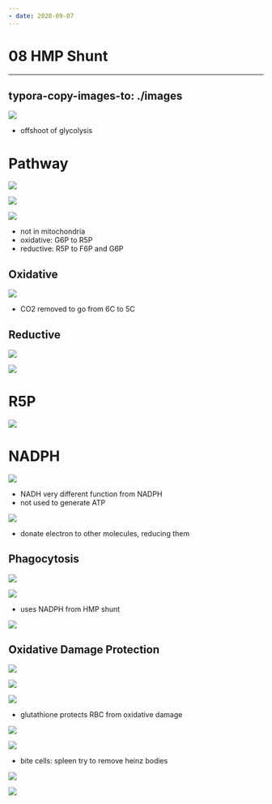 ```yaml
---
- date: 2020-09-07
---
```


# 08 HMP Shunt
---

## typora-copy-images-to: ./images

![](https://photos.thisispiggy.com/file/wikiFiles/E11696E6-FDAE-48E4-90CD-F68317932D56.jpg)

- offshoot of glycolysis

# Pathway

![](https://photos.thisispiggy.com/file/wikiFiles/DF241736-0488-4FD3-B86D-BDBFF55818EA.jpg)

![](https://photos.thisispiggy.com/file/wikiFiles/840F8C67-101D-4404-BBC2-ABB344C4CA47.jpg)

![](https://photos.thisispiggy.com/file/wikiFiles/20B7DA8B-3A72-4A05-9F2D-80B457824202.jpg)

- not in mitochondria
- oxidative: G6P to R5P
- reductive: R5P to F6P and G6P

## Oxidative

![](https://photos.thisispiggy.com/file/wikiFiles/DA4FDA6C-7A44-44ED-8250-ACB180602960.jpg)

- CO2 removed to go from 6C to 5C

## Reductive

![](https://photos.thisispiggy.com/file/wikiFiles/54EF18C4-F958-4D15-AD98-F9710BFB81F1.jpg)

![](https://photos.thisispiggy.com/file/wikiFiles/2F107272-E9A5-46E3-9878-40C4052AF70C.jpg)

# R5P

![](https://photos.thisispiggy.com/file/wikiFiles/C6180729-7C8E-4FD5-A65A-055295386E5E.jpg)

# NADPH

![](https://photos.thisispiggy.com/file/wikiFiles/3AF54BDA-6D60-4CE5-A17D-C7B23E7517F6.jpg)

- NADH very different function from NADPH
- not used to generate ATP

![](https://photos.thisispiggy.com/file/wikiFiles/9A157ACE-5D77-4DF3-8085-5AB4CF0E6810.jpg)

- donate electron to other molecules, reducing them

## Phagocytosis

![](https://photos.thisispiggy.com/file/wikiFiles/AC860600-7F44-4D1F-9196-6A2AB41CD25E.jpg)

![](https://photos.thisispiggy.com/file/wikiFiles/E745F869-5A3D-4E59-AB4B-1C9A40C3974B.jpg)

- uses NADPH from HMP shunt

![](https://photos.thisispiggy.com/file/wikiFiles/1697F826-119C-4321-8D2E-7DC83FE24C17.jpg)

## Oxidative Damage Protection

![](https://photos.thisispiggy.com/file/wikiFiles/45F79DB6-072A-4924-9A76-24554566CDF8.jpg)

![](https://photos.thisispiggy.com/file/wikiFiles/7F13FD3D-7969-4875-B2E3-EA294DE321A2.jpg)

![](https://photos.thisispiggy.com/file/wikiFiles/4A545095-BB9B-4758-A091-7E3B799356C0.jpg)

- glutathione protects RBC from oxidative damage

![](https://photos.thisispiggy.com/file/wikiFiles/43D77F60-0E42-4F51-810A-BE10376F0CA9.jpg)

![](https://photos.thisispiggy.com/file/wikiFiles/C35F6FBF-EB34-4D87-A970-A799EDEBCFFF.jpg)

- bite cells: spleen try to remove heinz bodies

![](https://photos.thisispiggy.com/file/wikiFiles/7EB60BA1-D7C4-40B2-8C93-0564485FA82F.jpg)

![](https://photos.thisispiggy.com/file/wikiFiles/86624083-C409-4B20-B3AB-FAD450005FD5.jpg)
